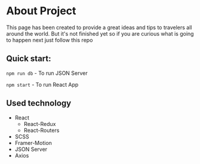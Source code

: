 # About Project

This page has been created to provide a great ideas and tips to travelers all around the world. But it's not finished yet so if you are curious what is going to happen next just follow this repo

Quick start:
----
`npm run db` - To run JSON Server

`npm start` - To run React App

## Used technology

- React
  - React-Redux
  - React-Routers
- SCSS
- Framer-Motion
- JSON Server
- Axios
